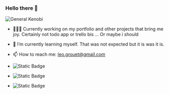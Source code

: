 ### Hello there 👋

![General Kenobi](./giphy.gif)


- 👨🏻‍💻 Currently working on my portfolio and other projects that bring me joy. Certainly not todo app or trello bis ... Or maybe i should 
  
- 🌱 I’m currently learning myself. That was not expected but it is was it is.
  
- 📫 How to reach me: leo.grouet@gmail.com

- ![Static Badge](https://img.shields.io/badge/Javascript-yellow)
- ![Static Badge](https://img.shields.io/badge/HTML-red)
- ![Static Badge](https://img.shields.io/badge/CSS-blue)



